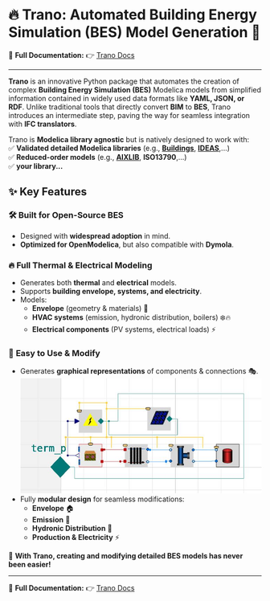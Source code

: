 # 🔥 Trano: Automated Building Energy Simulation (BES) Model Generation 🚀
📖 **Full Documentation:** 👉 [Trano Docs](https://anluraan.github.io/trano/) 

---
**Trano** is an innovative Python package that automates the creation of complex **Building Energy Simulation (BES)** Modelica models from simplified information contained in widely used data formats like **YAML, JSON, or RDF**. Unlike traditional tools that directly convert **BIM** to **BES**, Trano introduces an intermediate step, paving the way for seamless integration with **IFC translators**.  

Trano is **Modelica library agnostic** but is natively designed to work with:  
✅ **Validated detailed Modelica libraries** (e.g., **[Buildings](https://github.com/lbl-srg/modelica-buildings)**, **[IDEAS](https://github.com/open-ideas/IDEAS)**,...)  
✅ **Reduced-order models** (e.g., **[AIXLIB](https://github.com/RWTH-EBC/AixLib)**, **ISO13790**,...)  
✅ **your library...**  

## ✨ Key Features

### 🛠️ **Built for Open-Source BES**
- Designed with **widespread adoption** in mind.
- **Optimized for OpenModelica**, but also compatible with **Dymola**.

### 🔥 **Full Thermal & Electrical Modeling**
- Generates both **thermal** and **electrical** models.
- Supports **building envelope, systems, and electricity**.
- Models:
  - **Envelope** (geometry & materials) 🏢  
  - **HVAC systems** (emission, hydronic distribution, boilers) ❄️🔥  
  - **Electrical components** (PV systems, electrical loads) ⚡  

### 🎨 **Easy to Use & Modify**
- Generates **graphical representations** of components & connections 🎭.
![building.jpg](docs/img/building.jpg)
- Fully **modular design** for seamless modifications:
  - **Envelope** 🏠
  - **Emission** 💨
  - **Hydronic Distribution** 🚰
  - **Production & Electricity** ⚡  

🚀 **With Trano, creating and modifying detailed BES models has never been easier!**  

---

📖 **Full Documentation:** 👉 [Trano Docs](https://anluraan.github.io/trano/) 